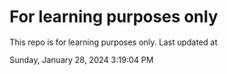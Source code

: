 # For learning purposes only
This repo is for learning purposes only.
Last updated at

Sunday, January 28, 2024 3:19:04 PM


